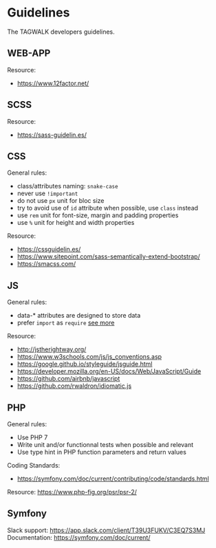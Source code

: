 # Guidelines

The TAGWALK developers guidelines.

## WEB-APP

Resource: 
- https://www.12factor.net/

## SCSS

Resource:
- https://sass-guidelin.es/

## CSS

General rules:
- class/attributes naming: `snake-case`
- never use `!important`
- do not use `px` unit for bloc size 
- try to avoid use of `id` attribute when possible, use `class` instead
- use `rem` unit for font-size, margin and padding properties
- use `%` unit for height and width properties

Resource: 
- https://cssguidelin.es/
- https://www.sitepoint.com/sass-semantically-extend-bootstrap/
- https://smacss.com/

## JS

General rules:
- data-* attributes are designed to store data
- prefer `import` as `require` [see more](https://hackernoon.com/import-export-default-require-commandjs-javascript-nodejs-es6-vs-cheatsheet-different-tutorial-example-5a321738b50f)

Resource: 
- http://jstherightway.org/
- https://www.w3schools.com/js/js_conventions.asp
- https://google.github.io/styleguide/jsguide.html
- https://developer.mozilla.org/en-US/docs/Web/JavaScript/Guide
- https://github.com/airbnb/javascript
- https://github.com/rwaldron/idiomatic.js

## PHP

General rules:
- Use PHP 7
- Write unit and/or functionnal tests when possible and relevant
- Use type hint in PHP function parameters and return values 

Coding Standards:
- https://symfony.com/doc/current/contributing/code/standards.html

Resource: https://www.php-fig.org/psr/psr-2/

## Symfony

Slack support: https://app.slack.com/client/T39U3FUKV/C3EQ7S3MJ
Documentation: https://symfony.com/doc/current/
